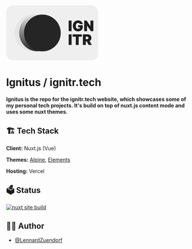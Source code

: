 ![Logo](https://github.com/LennardZuendorf/ignitus/blob/main/public/github/ignitr.png)

<h1>Ignitus / ignitr.tech</h1>
<h4>Ignitus is the repo for the ignitr.tech website, which showcases some of my personal tech projects. It's build on top of nuxt.js content mode and uses some nuxt themes.</h4>

<h2> 🏗️ Tech Stack</h2>

**Client:** Nuxt.js (Vue)

**Themes:** [Alpine](https://alpine.nuxt.space/), [Elements](https://elements.nuxt.space/)

**Hosting:** Vercel

<h2>🗳️ Status</h2>

[![nuxt site build](https://github.com/LennardZuendorf/ignitus/actions/workflows/nuxtjs.yml/badge.svg)](https://github.com/LennardZuendorf/ignitus/actions/workflows/nuxtjs.yml)

<h2>👨‍💻 Author</h2>

- [@LennardZuendorf](https://github.com/LennardZuendorf)
